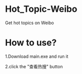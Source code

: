 # Hot_Topic-Weibo
Get hot topics on Weibo

# How to use?
  1.Download main.exe and run it 
  
  2.click the "查看热搜" button
